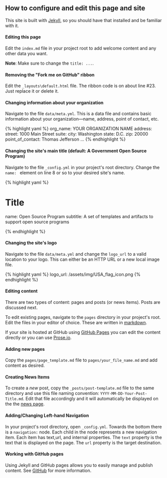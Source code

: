 

## How to configure and edit this page and site

This site is built with [Jekyll](http://jekyllrb.com/), so you should 
have that installed and be familiar with it.



#### Editing this page

Edit the ```index.md``` file in your project root to add welcome content and
any other data you want. 

**Note**: Make sure to change the ```title: ...```.



#### Removing the "Fork me on GitHub" ribbon

Edit the ```_layouts\default.html``` file. The ribbon code is on 
about line #23. Just replace it or delete it.


#### Changing information about your organization

Navigate to the file ```data/meta.yml```.  This is a data file and contains
basic information about your organization&mdash;name, address, point of contact, etc.


{% highlight yaml %}
org_name:  YOUR ORGANIZATION NAME
address:
 street: 1000 Main Street
 suite: 
 city: Washington
 state: D.C.
 zip: 20000
point_of_contact: Thomas Jefferson 
...
{% endhighlight %}


#### Changing the site's main title (default: A Government Open Source Program)

Navigate to the file ```_config.yml``` in your project's root directory. Change the
```name: ``` element on line 8 or so to your desired site's name.

{% highlight yaml %}
# Title
name: Open Source Program
subtitle: A set of templates and artifacts to support open source programs 

{% endhighlight %}


#### Changing the site's logo

Navigate to the file ```data/meta.yml``` and change the ```logo_url``` to a valid 
location to your logo. This can either be an HTTP URL or a new local image file.

{% highlight yaml %}
logo_url: /assets/img/USA_flag_icon.png
{% endhighlight %}



#### Editing content

There are two types of content: pages and posts (or news items). Posts are discussed next.

To edit existing pages, navigate to the ```pages``` directory in your project's root. Edit
the files in your editor of choice.  These are written in [markdown](https://daringfireball.net/projects/markdown/).

If your site is hosted at GitHub using [GitHub Pages](http://pages.github.com/) you can edit the content
directly or you can use [Prose.io](http://prose.io/).


#### Adding new pages

Copy the ```pages/page_template.md``` file to ```pages/your_file_name.md``` and add content as desired.


#### Creating News Items 

To create a _new_ post, copy the ```_posts/post-template.md``` file to the same directory and use this
file naming convention: ```YYYY-MM-DD-Your-Post-Title.md```.  Edit that file accordingly and it 
will automatically be displayed on the the [news page](news.html).  


#### Adding/Changing Left-hand Navigation

In your project's root directory, open ```_config.yml```.  Towards the bottom there is a 
```navigation:``` node. Each child in the node represents a new navigation item.  Each item
has text,url, and internal properties.  The ```text``` property is the text that is displayed 
on the page. The ```url``` property is the target destination. 

#### Working with GitHub pages

Using Jekyll and GitHub pages allows you to easily manage and publish content. See
[GitHub](https://help.github.com/articles/using-jekyll-with-pages) for more information.





